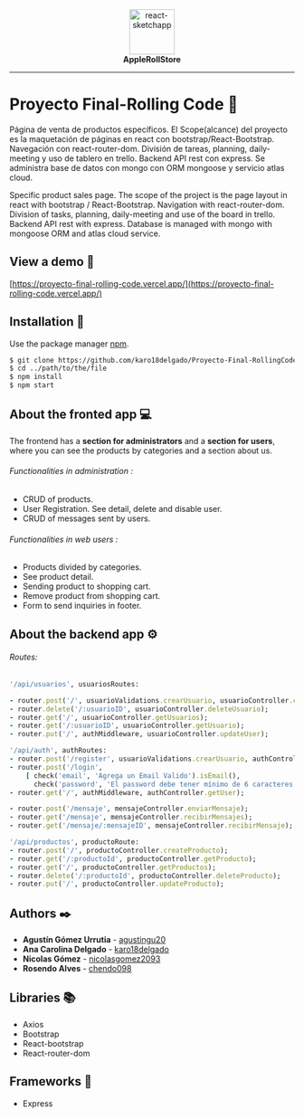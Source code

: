 <div align="center">
  <img alt="react-sketchapp" src="https://www.apple.com/v/accessibility/p/images/overview/hero_logo__bchmmzjnvys2_large_2x.png" style="max-height:150px; width:80; height: auto; max-width:100%" />
</div>
<div align="center">
  <strong>AppleRollStore</strong>
</div>


---


# Proyecto Final-Rolling Code :rocket:
Página de venta de productos específicos.
El Scope(alcance) del proyecto es la maquetación de páginas en react con bootstrap/React-Bootstrap. 
Navegación con react-router-dom. División de tareas, planning, daily-meeting y uso de tablero en trello.
Backend API rest con express. Se administra base de datos con mongo con ORM mongoose y servicio atlas cloud.

Specific product sales page.
The scope of the project is the page layout in react with bootstrap / React-Bootstrap.
Navigation with react-router-dom. Division of tasks, planning, daily-meeting and use of the board in trello.
Backend API rest with express. Database is managed with mongo with mongoose ORM and atlas cloud service.

## View a demo :pushpin:
[https://proyecto-final-rolling-code.vercel.app/](https://proyecto-final-rolling-code.vercel.app/)

## Installation :wrench:

Use the package manager [npm](https://www.npmjs.com/).

```bash
$ git clone https://github.com/karo18delgado/Proyecto-Final-RollingCode.git
$ cd ../path/to/the/file
$ npm install
$ npm start


```
## About the fronted app :computer:
The frontend has a **section for administrators** and a **section for users**, where you can see the products by categories and a section about us.

###### Functionalities in administration :
- CRUD of products.
- User Registration. See detail, delete and disable user.
- CRUD of messages sent by users.
###### Functionalities in web users :
- Products divided by categories.
- See product detail.
- Sending product to shopping cart.
- Remove product from shopping cart.
- Form to send inquiries in footer.

## About the backend app :gear:
###### Routes:
```Ruby
'/api/usuarios', usuariosRoutes:

- router.post('/', usuarioValidations.crearUsuario, usuarioController.crearUsuario);
- router.delete('/:usuarioID', usuarioController.deleteUsuario);
- router.get('/', usuarioController.getUsuarios);
- router.get('/:usuarioID', usuarioController.getUsuario);
- router.put('/', authMiddleware, usuarioController.updateUser);

'/api/auth', authRoutes:
- router.post('/register', usuarioValidations.crearUsuario, authController.register);
- router.post('/login',
    [ check('email', 'Agrega un Email Valido').isEmail(),
      check('password', 'El password debe tener mínimo de 6 caracteres').isLength({ min: 6 }),], authController.login);
- router.get('/', authMiddleware, authController.getUser);

- router.post('/mensaje', mensajeController.enviarMensaje);
- router.get('/mensaje', mensajeController.recibirMensajes);
- router.get('/mensaje/:mensajeID', mensajeController.recibirMensaje);

'/api/productos', productoRoute:
- router.post('/', productoController.createProducto);
- router.get('/:productoId', productoController.getProducto);
- router.get('/', productoController.getProductos);
- router.delete('/:productoId', productoController.deleteProducto);
- router.put('/', productoController.updateProducto);

```
## Authors :black_nib:
* **Agustín Gómez Urrutia**  - [agustingu20](https://github.com/agustingu20)
* **Ana Carolina Delgado** - [karo18delgado](https://github.com/karo18delgado)
* **Nicolas Gómez** - [nicolasgomez2093](https://github.com/nicolasgomez2093)
* **Rosendo Alves** - [chendo098](https://github.com/chendo098)

## Libraries :books:
- Axios
- Bootstrap
- React-bootstrap
- React-router-dom
## Frameworks :toolbox:
- Express


